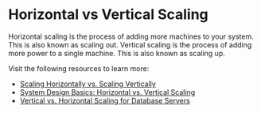 # Horizontal vs Vertical Scaling

Horizontal scaling is the process of adding more machines to your system. This is also known as scaling out. Vertical scaling is the process of adding more power to a single machine. This is also known as scaling up.

Visit the following resources to learn more:

- [Scaling Horizontally vs. Scaling Vertically](https://www.digitalocean.com/resources/article/horizontal-scaling-vs-vertical-scaling)
- [System Design Basics: Horizontal vs. Vertical Scaling](https://www.youtube.com/watch?v=xpDnVSmNFX0)
- [Vertical vs. Horizontal Scaling for Database Servers](https://www.youtube.com/watch?v=R99R-SNbo9g)
